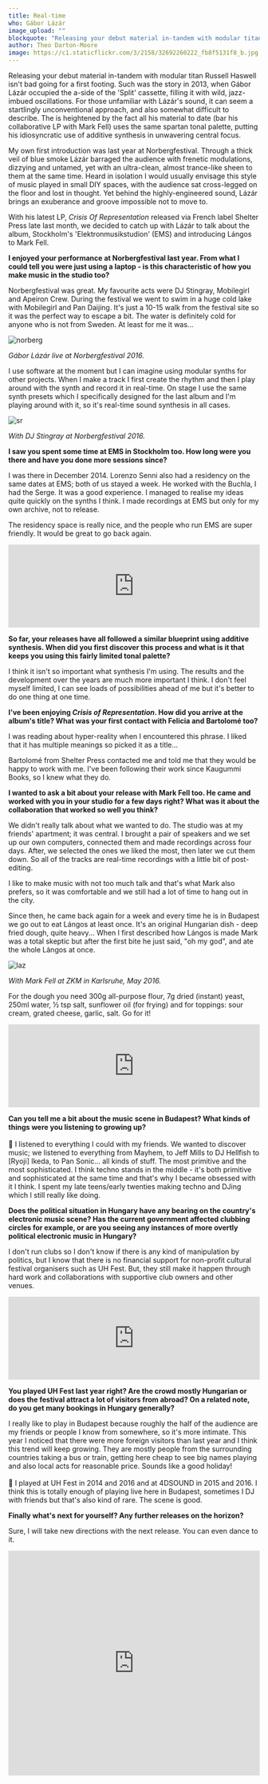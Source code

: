```yaml
---
title: Real-time
who: Gábor Lázár
image_upload: ""
blockquote: "Releasing your debut material in-tandem with modular titan Russell Haswell isn't bad going for a first footing. Such was the story in 2013, when Gábor Lázár occupied the a-side of the 'Split' cassette, filling it with wild, jazz-imbued oscillations. For those unfamiliar with Lázár's sound, it can seem a startlingly unconventional approach, and also somewhat difficult to describe. The is heightened by the fact all his material to date (bar his collaborative LP with Mark Fell) uses the same spartan tonal palette, putting his idiosyncratic use of additive synthesis in unwavering central focus."
author: Theo Darton-Moore
image: https://c1.staticflickr.com/3/2158/32692260222_fb8f5131f8_b.jpg
---
```

Releasing your debut material in-tandem with modular titan Russell Haswell isn't bad going for a first footing. Such was the story in 2013, when Gábor Lázár occupied the a-side of the 'Split' cassette, filling it with wild, jazz-imbued oscillations. For those unfamiliar with Lázár's sound, it can seem a startlingly unconventional approach, and also somewhat difficult to describe. The is heightened by the fact all his material to date (bar his collaborative LP with Mark Fell) uses the same spartan tonal palette, putting his idiosyncratic use of additive synthesis in unwavering central focus. 

My own first introduction was last year at Norbergfestival. Through a thick veil of blue smoke Lázár barraged the audience with frenetic modulations, dizzying and untamed, yet with an ultra-clean, almost trance-like sheen to them at the same time. Heard in isolation I would usually envisage this style of music played in small DIY spaces, with the audience sat cross-legged on the floor and lost in thought. Yet behind the highly-engineered sound, Lázár brings an exuberance and groove impossible not to move to.

With his latest LP, _Crisis Of Representation_ released via French label Shelter Press late last month, we decided to catch up with Lázár to talk about the album, Stockholm's 'Elektronmusikstudion' (EMS) and introducing Lángos to Mark Fell. 

**I enjoyed your performance at Norbergfestival last year. From what I could tell you were just using a laptop - is this characteristic of how you make music in the studio too?**

Norbergfestival was great. My favourite acts were DJ Stingray, Mobilegirl and Apeiron Crew. During the festival we went to swim in a huge cold lake with Mobilegirl and Pan Daijing. It's just a 10-15 walk from the festival site so it was the perfect way to escape a bit. The water is definitely cold for anyone who is not from Sweden. At least for me it was... 

![norberg](https://c1.staticflickr.com/3/2143/32464833550_9753fa3e6b_b.jpg)

_Gábor Lázár live at Norbergfestival 2016._

I use software at the moment but I can imagine using modular synths for other projects. When I make a track I first create the rhythm and then I play around with the synth and record it in real-time. On stage I use the same synth presets which I specifically designed for the last album and I'm playing around with it, so it's real-time sound synthesis in all cases.

![sr](https://c2.staticflickr.com/4/3922/32692265182_2cd71ee7e7_b.jpg)

_With DJ Stingray at Norbergfestival 2016._

**I saw you spent some time at EMS in Stockholm too. How long were you there and have you done more sessions since?**

I was there in December 2014. Lorenzo Senni also had a residency on the same dates at EMS; both of us stayed a week. He worked with the Buchla, I had the Serge. It was a good experience. I managed to realise my ideas quite quickly on the synths I think. I made recordings at EMS but only for my own archive, not to release. 

The residency space is really nice, and the people who run EMS are super friendly. It would be great to go back again. 

<iframe width="100%" height="166" scrolling="no" frameborder="no" src="https://w.soundcloud.com/player/?url=https%3A//api.soundcloud.com/tracks/172275925&color=ff5500&auto_play=false&hide_related=false&show_comments=true&show_user=true&show_reposts=false"></iframe>

**So far, your releases have all followed a similar blueprint using additive synthesis. When did you first discover this process and what is it that keeps you using this fairly limited tonal palette?**

I think it isn't so important what synthesis I'm using. The results and the development over the years are much more important I think. I don't feel myself limited, I can see loads of possibilities ahead of me but it's better to do one thing at one time.

**I've been enjoying _Crisis of Representation_. How did you arrive at the album's title? What was your first contact with Felicia and Bartolomé too?**

I was reading about hyper-reality when I encountered this phrase. I liked that it has multiple meanings so picked it as a title... 

Bartolomé from Shelter Press contacted me and told me that they would be happy to work with me. I've been following their work since Kaugummi Books, so I knew what they do.

**I wanted to ask a bit about your release with Mark Fell too. He came and worked with you in your studio for a few days right? What was it about the collaboration that worked so well you think?**

We didn't really talk about what we wanted to do. The studio was at my friends' apartment; it was central. I brought a pair of speakers and we set up our own computers, connected them and made recordings across four days. After, we selected the ones we liked the most, then later we cut them down. So all of the tracks are real-time recordings with a little bit of post-editing. 

I like to make music with not too much talk and that's what Mark also prefers, so it was comfortable and we still had a lot of time to hang out in the city. 

Since then, he came back again for a week and every time he is in Budapest we go out to eat Lángos at least once. It's an original Hungarian dish - deep fried dough, quite heavy... When I first described how Lángos is made Mark was a total skeptic but after the first bite he just said, "oh my god", and ate the whole Lángos at once. 

![laz](https://c1.staticflickr.com/1/750/32795059320_30525c3d39_b.jpg)

_With Mark Fell at ZKM in Karlsruhe, May 2016._

For the dough you need 300g all-purpose flour, 7g dried (instant) yeast, 250ml water, ½ tsp salt, sunflower oil (for frying) and for toppings: sour cream, grated cheese, garlic, salt. Go for it!

<iframe width="100%" height="166" scrolling="no" frameborder="no" src="https://w.soundcloud.com/player/?url=https%3A//api.soundcloud.com/tracks/203317348&color=ff5500&auto_play=false&hide_related=false&show_comments=true&show_user=true&show_reposts=false"></iframe>

**Can you tell me a bit about the music scene in Budapest? What kinds of things were you listening to growing up?** <br> <br>

I listened to everything I could with my friends. We wanted to discover music; we listened to everything from Mayhem, to Jeff Mills to DJ Hellfish to [Ryoji] Ikeda, to Pan Sonic... all kinds of stuff. The most primitive and the most sophisticated. I think techno stands in the middle - it's both primitive and sophisticated at the same time and that's why I became obsessed with it I think. I spent my late teens/early twenties making techno and DJing which I still really like doing. 

**Does the political situation in Hungary have any bearing on the country's electronic music scene? Has the current government affected clubbing circles for example, or are you seeing any instances of more overtly political electronic music in Hungary?**

I don't run clubs so I don't know if there is any kind of manipulation by politics, but I know that there is no financial support for non-profit cultural festival organisers such as UH Fest. But, they still make it happen through hard work and collaborations with supportive club owners and other venues. 

<iframe width="100%" height="166" scrolling="no" frameborder="no" src="https://w.soundcloud.com/player/?url=https%3A//api.soundcloud.com/tracks/89988223&color=ff5500&auto_play=false&hide_related=false&show_comments=true&show_user=true&show_reposts=false"></iframe>

**You played UH Fest last year right? Are the crowd mostly Hungarian or does the festival attract a lot of visitors from abroad? On a related note, do you get many bookings in Hungary generally?**

I really like to play in Budapest because roughly the half of the audience are my friends or people I know from somewhere, so it's more intimate. This year I noticed that there were more foreign visitors than last year and I think this trend will keep growing. They are mostly people from the surrounding countries taking a bus or train, getting here cheap to see big names playing and also local acts for reasonable price. Sounds like a good holiday!  <br> <br>

I played at UH Fest in 2014 and 2016 and at 4DSOUND in 2015 and 2016. I think this is totally enough of playing live here in Budapest, sometimes I DJ with friends but that's also kind of rare. The scene is good.  

**Finally what's next for yourself? Any further releases on the horizon?**

Sure, I will take new directions with the next release. You can even dance to it.  

<iframe width="100%" height="450" scrolling="no" frameborder="no" src="https://w.soundcloud.com/player/?url=https%3A//api.soundcloud.com/tracks/302497177&auto_play=false&hide_related=false&show_comments=true&show_user=true&show_reposts=false&visual=true"></iframe>
